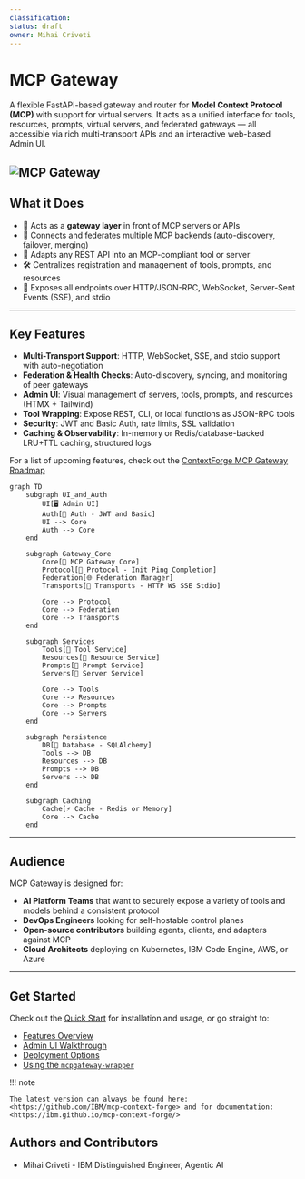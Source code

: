 ```yaml
---
classification:
status: draft
owner: Mihai Criveti
---
```


# MCP Gateway

A flexible FastAPI-based gateway and router for **Model Context Protocol (MCP)** with support for virtual servers. It acts as a unified interface for tools, resources, prompts, virtual servers, and federated gateways — all accessible via rich multi-transport APIs and an interactive web-based Admin UI.

![MCP Gateway](images/mcpgateway.gif)
---

## What it Does

- 🚪 Acts as a **gateway layer** in front of MCP servers or APIs
- 🔗 Connects and federates multiple MCP backends (auto-discovery, failover, merging)
- 🔄 Adapts any REST API into an MCP-compliant tool or server
- 🛠️ Centralizes registration and management of tools, prompts, and resources
- 📡 Exposes all endpoints over HTTP/JSON-RPC, WebSocket, Server-Sent Events (SSE), and stdio

---

## Key Features

- **Multi-Transport Support**: HTTP, WebSocket, SSE, and stdio support with auto-negotiation
- **Federation & Health Checks**: Auto-discovery, syncing, and monitoring of peer gateways
- **Admin UI**: Visual management of servers, tools, prompts, and resources (HTMX + Tailwind)
- **Tool Wrapping**: Expose REST, CLI, or local functions as JSON-RPC tools
- **Security**: JWT and Basic Auth, rate limits, SSL validation
- **Caching & Observability**: In-memory or Redis/database-backed LRU+TTL caching, structured logs

For a list of upcoming features, check out the [ContextForge MCP Gateway Roadmap](architecture/roadmap.md)

```mermaid
graph TD
    subgraph UI_and_Auth
        UI[🖥️ Admin UI]
        Auth[🔐 Auth - JWT and Basic]
        UI --> Core
        Auth --> Core
    end

    subgraph Gateway_Core
        Core[🚪 MCP Gateway Core]
        Protocol[📡 Protocol - Init Ping Completion]
        Federation[🌐 Federation Manager]
        Transports[🔀 Transports - HTTP WS SSE Stdio]

        Core --> Protocol
        Core --> Federation
        Core --> Transports
    end

    subgraph Services
        Tools[🧰 Tool Service]
        Resources[📁 Resource Service]
        Prompts[📝 Prompt Service]
        Servers[🧩 Server Service]

        Core --> Tools
        Core --> Resources
        Core --> Prompts
        Core --> Servers
    end

    subgraph Persistence
        DB[💾 Database - SQLAlchemy]
        Tools --> DB
        Resources --> DB
        Prompts --> DB
        Servers --> DB
    end

    subgraph Caching
        Cache[⚡ Cache - Redis or Memory]
        Core --> Cache
    end
```

---

## Audience

MCP Gateway is designed for:

- **AI Platform Teams** that want to securely expose a variety of tools and models behind a consistent protocol
- **DevOps Engineers** looking for self-hostable control planes
- **Open-source contributors** building agents, clients, and adapters against MCP
- **Cloud Architects** deploying on Kubernetes, IBM Code Engine, AWS, or Azure

---

## Get Started

Check out the [Quick Start](overview/index.md) for installation and usage, or go straight to:

- [Features Overview](overview/features.md)
- [Admin UI Walkthrough](overview/ui.md)
- [Deployment Options](deployment/index.md)
- [Using the `mcpgateway-wrapper`](using/mcpgateway-wrapper.md)

!!! note

    The latest version can always be found here: <https://github.com/IBM/mcp-context-forge> and for documentation: <https://ibm.github.io/mcp-context-forge/>

<!-- [Download PDF](pdf/mcpgateway-docs.pdf){ .md-button } [Download DOCX](out/mcpgateway-docs.docx){ .md-button } -->

## Authors and Contributors

- Mihai Criveti - IBM Distinguished Engineer, Agentic AI
